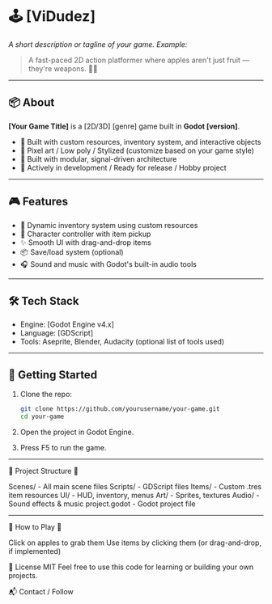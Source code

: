 # 🕹️ [ViDudez]

_A short description or tagline of your game. Example:_
> A fast-paced 2D action platformer where apples aren't just fruit — they're weapons. 🍎💥

---

## 📦 About

**[Your Game Title]** is a [2D/3D] [genre] game built in **Godot [version]**.

- 🔧 Built with custom resources, inventory system, and interactive objects
- 🎨 Pixel art / Low poly / Stylized (customize based on your game style)
- 🧠 Built with modular, signal-driven architecture
- 🐛 Actively in development / Ready for release / Hobby project

---

## 🎮 Features

- 🍎 Dynamic inventory system using custom resources
- 🧍 Character controller with item pickup
- ✨ Smooth UI with drag-and-drop items
- 📦 Save/load system (optional)
- 🎧 Sound and music with Godot's built-in audio tools

---

## 🛠️ Tech Stack

- Engine: [Godot Engine v4.x]
- Language: [GDScript]
- Tools: Aseprite, Blender, Audacity (optional list of tools used)

---

## 🚀 Getting Started

1. Clone the repo:
   ```bash
   git clone https://github.com/yourusername/your-game.git
   cd your-game
2. Open the project in Godot Engine.

3. Press F5 to run the game.

---


📂 Project Structure 📂 

Scenes/            - All main scene files
Scripts/           - GDScript files
Items/             - Custom .tres item resources
UI/                - HUD, inventory, menus
Art/               - Sprites, textures
Audio/             - Sound effects & music
project.godot      - Godot project file

---

🧪 How to Play 🧪

Click on apples to grab them
Use items by clicking them (or drag-and-drop, if implemented)

📜 License
MIT
Feel free to use this code for learning or building your own projects.

📬 Contact / Follow
